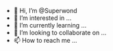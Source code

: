 - 👋 Hi, I’m @Superwond
- 👀 I’m interested in ...
- 🌱 I’m currently learning ...
- 💞️ I’m looking to collaborate on ...
- 📫 How to reach me ...

<!---
Superwond/Superwond is a ✨ special ✨ repository because its `README.md` (this file) appears on your GitHub profile.
You can click the Preview link to take a look at your changes.
--->
